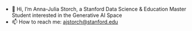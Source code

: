 - 👋 Hi, I’m Anna-Julia Storch, a Stanford Data Science & Education Master Student interested in the Generative AI Space
- 📫 How to reach me: ajstorch@stanford.edu

<!---
ajstorch/ajstorch is a ✨ special ✨ repository because its `README.md` (this file) appears on your GitHub profile.
You can click the Preview link to take a look at your changes.
--->
